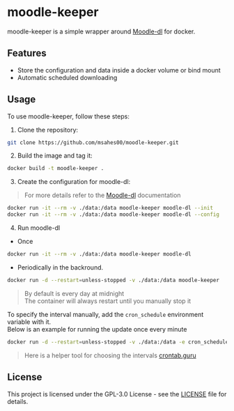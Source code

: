 # moodle-keeper
moodle-keeper is a simple wrapper around [Moodle-dl](https://github.com/C0D3D3V/Moodle-DL) for docker.

## Features
- Store the configuration and data inside a docker volume or bind mount
- Automatic scheduled downloading

## Usage
To use moodle-keeper, follow these steps:

1. Clone the repository:
```sh
git clone https://github.com/msahes00/moodle-keeper.git
```

2. Build the image and tag it:
```sh
docker build -t moodle-keeper .
```

3. Create the configuration for moodle-dl:
> For more details refer to the [Moodle-dl](https://github.com/C0D3D3V/Moodle-DL#readme) documentation
```sh
docker run -it --rm -v ./data:/data moodle-keeper moodle-dl --init
docker run -it --rm -v ./data:/data moodle-keeper moodle-dl --config
```

4. Run moodle-dl
	
* Once
```sh
docker run -it --rm -v ./data:/data moodle-keeper moodle-dl
```

* Periodically in the backround.
```sh
docker run -d --restart=unless-stopped -v ./data:/data moodle-keeper
```
> By default is every day at midnight  
> The container will always restart until you manually stop it

To specify the interval manually, add the `cron_schedule` environment variable with it.  
Below is an example for running the update once every minute
```sh
docker run -d --restart=unless-stopped -v ./data:/data -e cron_schedule="* * * * *" moodle-keeper
```
> Here is a helper tool for choosing the intervals [crontab.guru](https://crontab.guru/)

## License
This project is licensed under the GPL-3.0 License - see the [LICENSE](LICENSE) file for details.
